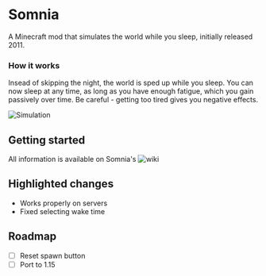 # Somnia
A Minecraft mod that simulates the world while you sleep, initially released 2011.
### How it works
Insead of skipping the night, the world is sped up while you sleep.
You can now sleep at any time, as long as you have enough fatigue, which you gain passively over time. 
Be careful - getting too tired gives you negative effects.

![Simulation](src/main/resources/assets/somnia/wiki/simulation.gif)

## Getting started
All information is available on Somnia's ![wiki](https://github.com/Su5eD/Somnia/wiki)

## Highlighted changes
- Works properly on servers
- Fixed selecting wake time

## Roadmap

- [ ] Reset spawn button
- [ ] Port to 1.15
